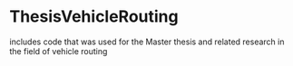 # ThesisVehicleRouting
includes code that was used for the Master thesis and related research in the field of vehicle routing

